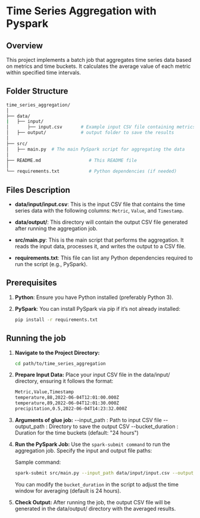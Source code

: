 # Time Series Aggregation with Pyspark

## Overview

This project implements a batch job that aggregates time series data based on metrics and time buckets. It calculates the average value of each metric within specified time intervals.

## Folder Structure

```bash
time_series_aggregation/
│
├── data/
|   ├── input/
│       ├── input.csv       # Example input CSV file containing metrics, values, and timestamps
│   ├── output/             # output folder to save the results
│
├── src/
│   ├── main.py  # The main PySpark script for aggregating the data
│
├── README.md                  # This README file
│
└── requirements.txt           # Python dependencies (if needed)
```

## Files Description

- **data/input/input.csv**: This is the input CSV file that contains the time series data with the following columns: `Metric`, `Value`, and `Timestamp`.

- **data/output/**: This directory will contain the output CSV file generated after running the aggregation job.

- **src/main.py**: This is the main script that performs the aggregation. It reads the input data, processes it, and writes the output to a CSV file.

- **requirements.txt**: This file can list any Python dependencies required to run the script (e.g., PySpark).

## Prerequisites

1. **Python**: Ensure you have Python installed (preferably Python 3).

2. **PySpark**: You can install PySpark via pip if it’s not already installed:

   ```bash
   pip install -r requirements.txt
   ```

## Running the job

1. **Navigate to the Project Directory:**

    ```bash
   cd path/to/time_series_aggregation
   ```

2. **Prepare Input Data:** Place your input CSV file in the data/input/ directory, ensuring it follows the format:

    ```bash
    Metric,Value,Timestamp
    temperature,88,2022-06-04T12:01:00.000Z
    temperature,89,2022-06-04T12:01:30.000Z
    precipitation,0.5,2022-06-04T14:23:32.000Z
    ```
3. **Arguments of glue job:**
    --input_path : Path to input CSV file
    --output_path : Directory to save the output CSV
    --bucket_duration : Duration for the time buckets (default: "24 hours")

4. **Run the PySpark Job:** Use the ```spark-submit command``` to run the aggregation job. Specify the input and output file paths:

    Sample command:

    ```bash
    spark-submit src/main.py --input_path data/input/input.csv --output_path data/output/ --bucket_duration "24 hours"
    ```
    You can modify the ```bucket_duration``` in the script to adjust the time window for averaging (default is 24 hours).

5. **Check Output:** After running the job, the output CSV file will be generated in the data/output/ directory with the averaged results.